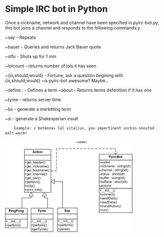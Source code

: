 Simple IRC bot in Python
========================

Once a nickname, network and channel have been specified in pyirc-bot.py, this bot joins a channel and responds to the following commands:y

  ~say <string> - Repeats <string>

  ~bauer - Queries and returns Jack Bauer quote

  ~stfu - Shuts up for 1 min

  ~lolcount - returns number of lols it has seen

  ~{is,should,would} - Fortune, ask a question begining with {is,should,would}
     <vitalius> ~is pyirc-bot awesome?
     <pyirc-bot> Maybe...

  ~define <term>:<def> - Defines a term
  ~about <term> - Returns terms defenition if it has one

  ~tyme - returns server time

  ~bs - generate a merketing term
 
  ~si - generate a Shakesperian insult

        Example: < botAnna> lol vitalius, you impertinent unchin-snouted malt-worm!

![](https://github.com/vitalius/Pyirc-bot/raw/master/pyircbot.png)
